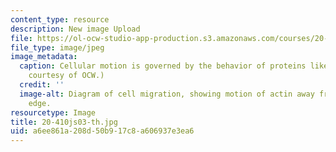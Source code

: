 ```yaml
---
content_type: resource
description: New image Upload
file: https://ol-ocw-studio-app-production.s3.amazonaws.com/courses/20-410j-molecular-cellular-and-tissue-biomechanics-be-410j-spring-2003/a6ee861a208d50b917c8a606937e3ea6_20-410js03-th.jpg
file_type: image/jpeg
image_metadata:
  caption: Cellular motion is governed by the behavior of proteins like actin. (Image
    courtesy of OCW.)
  credit: ''
  image-alt: Diagram of cell migration, showing motion of actin away from leading
    edge.
resourcetype: Image
title: 20-410js03-th.jpg
uid: a6ee861a-208d-50b9-17c8-a606937e3ea6
---
```

